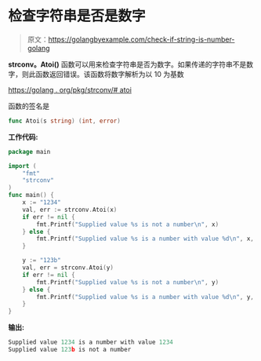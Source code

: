 # 检查字符串是否是数字

> 原文：<https://golangbyexample.com/check-if-string-is-number-golang>

**strconv。Atoi()** 函数可以用来检查字符串是否为数字。如果传递的字符串不是数字，则此函数返回错误。该函数将数字解析为以 10 为基数

[https://golang . org/pkg/strconv/# atoi](https://golang.org/pkg/strconv/#Atoi)

函数的签名是

```go
func Atoi(s string) (int, error)
```

**工作代码:**

```go
package main

import (
    "fmt"
    "strconv"
)
func main() {
    x := "1234"
    val, err := strconv.Atoi(x)
    if err != nil {
        fmt.Printf("Supplied value %s is not a number\n", x)
    } else {
        fmt.Printf("Supplied value %s is a number with value %d\n", x, val)
    }

    y := "123b"
    val, err = strconv.Atoi(y)
    if err != nil {
        fmt.Printf("Supplied value %s is not a number\n", y)
    } else {
        fmt.Printf("Supplied value %s is a number with value %d\n", y, val)
    }
}
```

**输出:**

```go
Supplied value 1234 is a number with value 1234
Supplied value 123b is not a number
```